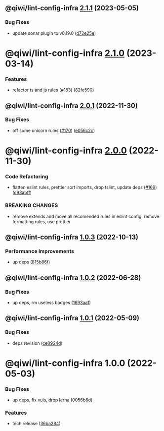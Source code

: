 ## @qiwi/lint-config-infra [2.1.1](https://github.com/qiwi/lint-config-qiwi/compare/@qiwi/lint-config-infra@2.1.0...@qiwi/lint-config-infra@2.1.1) (2023-05-05)


### Bug Fixes

* update sonar plugin to v0.19.0 ([d72e25e](https://github.com/qiwi/lint-config-qiwi/commit/d72e25e6bee85805b0af76d46fb5c8dedc7b1875))

# @qiwi/lint-config-infra [2.1.0](https://github.com/qiwi/lint-config-qiwi/compare/@qiwi/lint-config-infra@2.0.1...@qiwi/lint-config-infra@2.1.0) (2023-03-14)


### Features

* refactor ts and js rules ([#183](https://github.com/qiwi/lint-config-qiwi/issues/183)) ([82fe590](https://github.com/qiwi/lint-config-qiwi/commit/82fe590a7d95e89db6b3710fca2f78483889b616))

## @qiwi/lint-config-infra [2.0.1](https://github.com/qiwi/lint-config-qiwi/compare/@qiwi/lint-config-infra@2.0.0...@qiwi/lint-config-infra@2.0.1) (2022-11-30)


### Bug Fixes

* off some unicorn rules ([#170](https://github.com/qiwi/lint-config-qiwi/issues/170)) ([e056c2c](https://github.com/qiwi/lint-config-qiwi/commit/e056c2cea45314ab067a08fb95b3165f2518be6a))

# @qiwi/lint-config-infra [2.0.0](https://github.com/qiwi/lint-config-qiwi/compare/@qiwi/lint-config-infra@1.0.3...@qiwi/lint-config-infra@2.0.0) (2022-11-30)


### Code Refactoring

* flatten eslint rules, prettier sort imports, drop tslint, update deps ([#169](https://github.com/qiwi/lint-config-qiwi/issues/169)) ([c93abff](https://github.com/qiwi/lint-config-qiwi/commit/c93abff4498b392cfc1749972ae45026efd72248))


### BREAKING CHANGES

* remove extends and move all recomended rules in eslint config, remove formatting rules, use prettier

## @qiwi/lint-config-infra [1.0.3](https://github.com/qiwi/lint-config-qiwi/compare/@qiwi/lint-config-infra@1.0.2...@qiwi/lint-config-infra@1.0.3) (2022-10-13)


### Performance Improvements

* up deps ([815b86f](https://github.com/qiwi/lint-config-qiwi/commit/815b86f5d9d67ef74da412c487ba20988da3e475))

## @qiwi/lint-config-infra [1.0.2](https://github.com/qiwi/lint-config-qiwi/compare/@qiwi/lint-config-infra@1.0.1...@qiwi/lint-config-infra@1.0.2) (2022-06-28)


### Bug Fixes

* up deps, rm useless badges ([1693aa1](https://github.com/qiwi/lint-config-qiwi/commit/1693aa114a2b45effe759ec3e3f4f298e648afff))

## @qiwi/lint-config-infra [1.0.1](https://github.com/qiwi/lint-config-qiwi/compare/@qiwi/lint-config-infra@1.0.0...@qiwi/lint-config-infra@1.0.1) (2022-05-09)


### Bug Fixes

* deps revision ([ce0924d](https://github.com/qiwi/lint-config-qiwi/commit/ce0924d46c2e18615cb8801c93607392945d9ed6))

# @qiwi/lint-config-infra 1.0.0 (2022-05-03)


### Bug Fixes

* up deps, fix vuls, drop lerna ([0056b6d](https://github.com/qiwi/lint-config-qiwi/commit/0056b6db7364edeb0f19ed528abcde104bfa51b4))


### Features

* tech release ([36ba284](https://github.com/qiwi/lint-config-qiwi/commit/36ba2844636bca1557b2a8b597a4a750bc292498))
